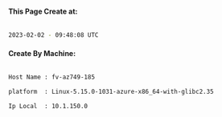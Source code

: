 
   
#### This Page Create at:

```bash

2023-02-02 - 09:48:08 UTC

```

#### Create By Machine:

```bash

Host Name : fv-az749-185

platform  : Linux-5.15.0-1031-azure-x86_64-with-glibc2.35

Ip Local  : 10.1.150.0

```

